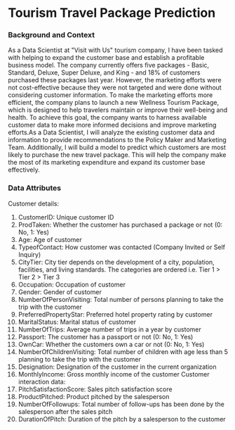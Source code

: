 # Tourism Travel Package Prediction

### Background and Context 
As a Data Scientist at "Visit with Us" tourism company, I have been tasked with helping to expand the customer base and establish a profitable business model. The company currently offers five packages - Basic, Standard, Deluxe, Super Deluxe, and King - and 18% of customers purchased these packages last year. However, the marketing efforts were not cost-effective because they were not targeted and were done without considering customer information.
To make the marketing efforts more efficient, the company plans to launch a new Wellness Tourism Package, which is designed to help travelers maintain or improve their well-being and health. To achieve this goal, the company wants to harness available customer data to make more informed decisions and improve marketing efforts.As a Data Scientist, I will analyze the existing customer data and information to provide recommendations to the Policy Maker and Marketing Team. Additionally, I will build a model to predict which customers are most likely to purchase the new travel package. This will help the company make the most of its marketing expenditure and expand its customer base effectively.

### Data Attributes
Customer details:
1. CustomerID: Unique customer ID
2. ProdTaken: Whether the customer has purchased a package or not (0: No, 1: Yes)
3. Age: Age of customer
4. TypeofContact: How customer was contacted (Company Invited or Self Inquiry)
5. CityTier: City tier depends on the development of a city, population, facilities, and living
standards. The categories are ordered i.e. Tier 1 > Tier 2 > Tier 3
6. Occupation: Occupation of customer
7. Gender: Gender of customer
8. NumberOfPersonVisiting: Total number of persons planning to take the trip with the
customer
9. PreferredPropertyStar: Preferred hotel property rating by customer
10. MaritalStatus: Marital status of customer
11. NumberOfTrips: Average number of trips in a year by customer
12. Passport: The customer has a passport or not (0: No, 1: Yes)
13. OwnCar: Whether the customers own a car or not (0: No, 1: Yes)
14. NumberOfChildrenVisiting: Total number of children with age less than 5 planning to take
the trip with the customer
15. Designation: Designation of the customer in the current organization
16. MonthlyIncome: Gross monthly income of the customer
Customer interaction data:
1. PitchSatisfactionScore: Sales pitch satisfaction score
2. ProductPitched: Product pitched by the salesperson
3. NumberOfFollowups: Total number of follow-ups has been done by the salesperson after
the sales pitch
4. DurationOfPitch: Duration of the pitch by a salesperson to the customer
